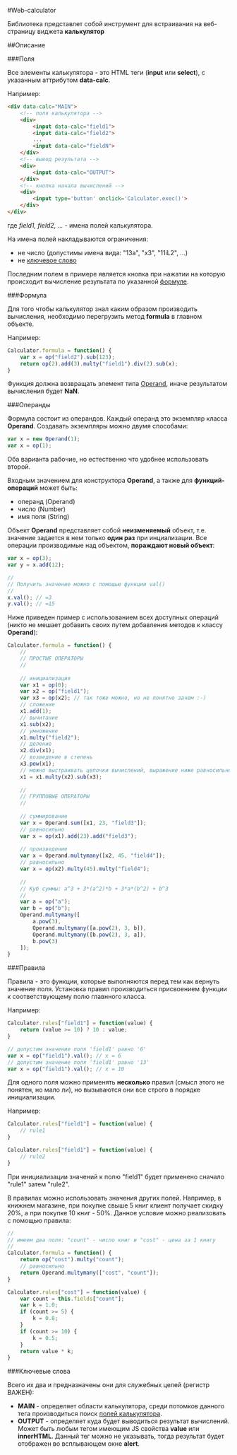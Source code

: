 #Web-calculator

Библиотека представлет собой инструмент для встраивания на веб-страницу виджета **калькулятор**

##Описание

###Поля

Все элементы калькулятора - это HTML теги (**input** или **select**), с указанным аттрибутом **data-calc**.

Например:
```html
<div data-calc="MAIN">
	<!-- поля калькулятора -->
	<div>
		<input data-calc="field1">
		<input data-calc="field2">
		...
		<input data-calc="fieldN">
	</div>
	<!-- вывод результата -->
	<div>
		<input data-calc="OUTPUT">
	</div>
	<!-- кнопка начала вычислений -->
	<div>
		<input type='button' onclick='Calculator.exec()'>
	</div>
</div>
```
где *field1, field2, ...* - имена полей калькулятора.

На имена полей накладываются ограничения:
- не число (допустимы имена вида: "13a", "x3", "11iL2", ...)
- не [ключевое слово](#Ключевые-слова)

Последним полем в примере является кнопка при нажатии на которую происходит вычисление результата по указанной [формуле](#Формула).

###Формула

Для того чтобы калькулятор знал каким образом производить вычисления, необходимо перегрузить метод **formula** в главном объекте.

Например:
```javascript
Calculator.formula = function() {
	var x = op("field2").sub(123);
	return op(2).add(3).multy("field1").div(2).sub(x);
}
```
Функция должна возвращать элемент типа [Operand](#Операнды), иначе результатом вычисления будет **NaN**.

###Операнды

Формула состоит из операндов. Каждый операнд это экземпляр класса **Operand**. Создавать экземпляры можно двумя способами:

```javascript
var x = new Operand(1);
var x = op(1);
```

Оба варианта рабочие, но естественно что удобнее использовать второй.

Входным значением для конструктора **Operand**, а также для **функций-операций** может быть:
- операнд (Operand)
- число (Number)
- имя поля (String)

Объект **Operand** представляет собой **неизменяемый** объект, т.е. значение задается в нем только **один раз** при инциализации. Все операции производимые над объектом, **пораждают новый объект**:
```javascript
var x = op(3);
var y = x.add(12);

//
// Получить значение можно с помощью функции val()
//
x.val(); // =3
y.val(); // =15
```

Ниже приведен пример с использованием всех доступных операций (никто не мешает добавить своих путем добавления методов к классу **Operand**):
```javascript
Calculator.formula = function() {
	//
	// ПРОСТЫЕ ОПЕРАТОРЫ
	//
	
	// инициализация
	var x1 = op(0);
	var x2 = op("field1");
	var x3 = op(x2); // так тоже можно, но не понятно зачем :-)
	// сложение
	x1.add(1);
	// вычитание
	x1.sub(x2);
	// умножение
	x1.multy("field2");
	// деление
	x2.div(x1);
	// возведение в степень
	x3.pow(x1);
	// можно выстраивать цепочки вычислений, выражение ниже равносильно: x1 = x1 * x2 - x3
	x1 = x1.multy(x2).sub(x3);
	
	//
	// ГРУППОВЫЕ ОПЕРАТОРЫ
	//
	
	// суммирование
	var x = Operand.sum([x1, 23, "field3"]);
	// равносильно
	var x = op(x1).add(23).add("field3");
	
	// произведение
	var x = Operand.multymany([x2, 45, "field4"]);
	// равносильно
	var x = op(x2).multy(45).multy("field4");
	
	//
	// Куб суммы: a^3 + 3*(a^2)*b + 3*a*(b^2) + b^3
	//
	var a = op("a");
	var b = op("b");
	Operand.multymany([
		a.pow(3),
		Operand.multymany([a.pow(2), 3, b]),
		Operand.multymany([b.pow(2), 3, a]),
		b.pow(3)
	]);
}
```

###Правила

Правила - это функции, которые выполняются перед тем как вернуть значение поля. Установка правил производиться присвоением функции к соответствующему полю главнного класса.

Например:
```javascript
Calculator.rules["field1"] = function(value) {
	return (value >= 10) ? 10 : value;
}

// допустим значение поля 'field1' равно '6'
var x = op("field1").val(); // x = 6
// допустим значение поля 'field1' равно '13'
var x = op("field1").val(); // x = 10
```

Для одного поля можно применять **несколько** правил (смысл этого не понятен, но мало ли), но вызываются они все строго в порядке инициализации.

Например:
```javascript
Calculator.rules["field1"] = function(value) {
	// rule1
}

Calculator.rules["field1"] = function(value) {
	// rule2
}
```
При инициализации значений к полю "field1" будет применено сначало "rule1" затем "rule2".

В правилах можно использовать значения других полей. Например, в книжнем магазине, при покупке свыше 5 книг клиент получает скидку 20%, а при покупке 10 книг - 50%. Данное условие можно реализовать с помощью правила:

```javascript
//
// имеем два поля: "count" - число книг и "cost" - цена за 1 книгу
//
Calculator.formula = function() {
	return op("cost").multy("count");
	// равносильно
	return Operand.multymany(["cost", "count"]);
}

Calculator.rules["cost"] = function(value) {
	var count = this.fields["count"];
	var k = 1.0;
	if (count >= 5) {
		k = 0.8;
	}
	if (count >= 10) {
		k = 0.5;
	}
	return value * k;
}
```

###Ключевые слова

Всего их два и предназначены они для служебных целей (регистр ВАЖЕН):
- **MAIN** - определяет области калькулятора, среди потомков данного тега производиться поиск [полей калькулятора](#Поля).
- **OUTPUT** - определяет куда будет выводиться результат вычислений. Может быть любым тегом имеющим JS свойства **value** или **innerHTML**. Данный тег можно не указывать, тогда результат будет отображен во всплывающем окне **alert**.
